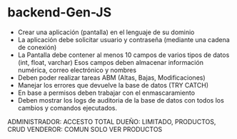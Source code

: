 # backend-Gen-JS
- Crear una aplicación (pantalla) en el lenguaje de su dominio
- La aplicación debe solicitar usuario y contraseña (mediante una cadena de conexión)
- La Pantalla debe contener al menos 10 campos de varios tipos de datos (int, float, varchar)
Esos campos deben almacenar información numérica, correo electrónico y nombres
- Deben poder realizar tareas ABM (Altas, Bajas, Modificaciones)
- Manejar los errores que devuelve la base de datos (TRY CATCH)
- En base a permisos deben trabajar con el enmascaramiento
- Deben mostrar los logs de auditoria de la base de datos con todos los cambios y comandos ejecutados.


ADMINISTRADOR: ACCESTO TOTAL
DUEÑO: LIMITADO, PRODUCTOS, CRUD
VENDEROR: COMUN SOLO VER PRODUCTOS
